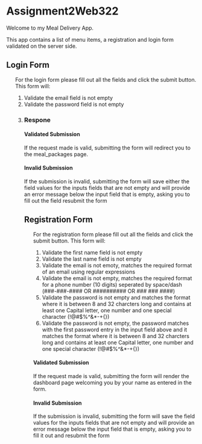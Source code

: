# Assignment2Web322
Welcome to my Meal Delivery App.

This app contains a list of menu items, a registration and login form validated on the server side.
<h2>Login Form</h2>
<ol>
<p>For the login form please fill out all the fields and click the submit button.
This form will: </p>
<ol>
<li>
Validate the email field is not empty
</li>
<li>
Validate the password field is not empty
</li>
<li>
  <h3>Respone</h3>
  <h4>Validated Submission</h4>
  <p>If the request made is valid, submitting the form will redirect you to the meal_packages page.</p>
  <h4>Invalid Submission</h4>
  <p>If the submission is invalid, submitting the form will save either the field values for the inputs fields that are not empty and will provide an error message below the input field that is empty, asking you to fill out the field resubmit the form</p>


<h2>Registration Form</h2>

<ol>
<p>For the registration form please fill out all the fields and click the submit button.
This form will: </p>
<ol>
<li>
Validate the first name field is not empty
</li>
<li>
Validate the last name field is not empty
</li>
<li>
Validate the email is not emoty, matches the required format of an email using regular expressions
</li>
<li>
Validate the email is not empty, matches the required format for a phone number (10 digits) seperated by space/dash
(###-###-#### OR ########## OR ### ### ####)
</li>
<li>Validate the password is not empty and matches the format where it is between 8 and 32 charcters long and contains 
  at least one Capital letter, one number and one special character (!@#$%^&*-+{})</li>

<li>Validate the password is not empty, the password matches with the first password entry in the input field above and it matches the format where it is between 8 and 32 charcters long and contains 
  at least one Capital letter, one number and one special character (!@#$%^&*-+{})</li>
  </ol>
   <h4>Validated Submission</h4>
  <p>If the request made is valid, submitting the form will render the dashboard page welcoming you by your name as entered in the form.</p>
  <h4>Invalid Submission</h4>
  <p>If the submission is invalid, submitting the form will save the field values for the inputs fields that are not empty and will provide an error message below the input field that is empty, asking you to fill it out and resubmit the form</p>

  
